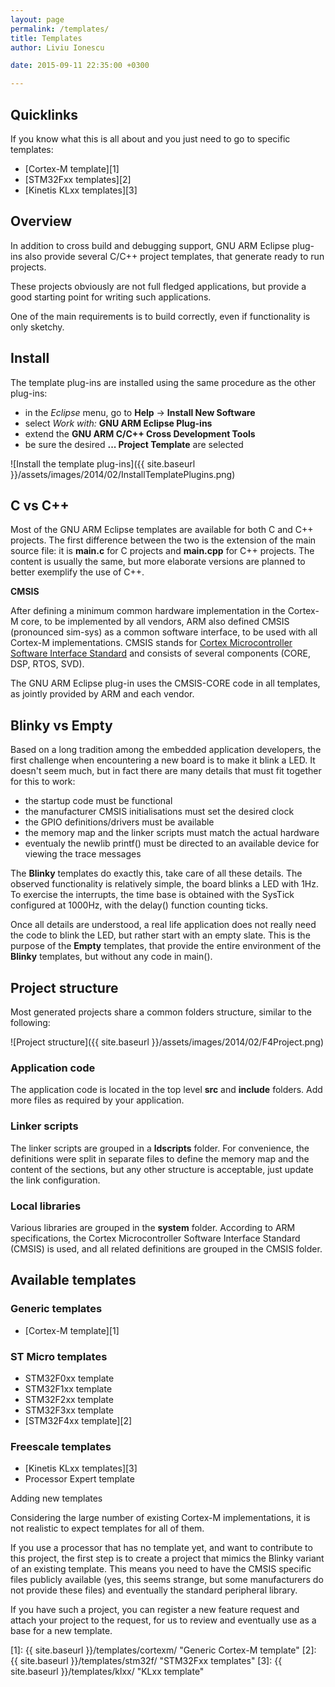 ```yaml
---
layout: page
permalink: /templates/
title: Templates
author: Liviu Ionescu

date: 2015-09-11 22:35:00 +0300

---
```


## Quicklinks

If you know what this is all about and you just need to go to specific templates:

* [Cortex-M template][1]
* [STM32Fxx templates][2]
* [Kinetis KLxx templates][3]

## Overview

In addition to cross build and debugging support, GNU ARM Eclipse plug-ins also provide several C/C++ project templates, that generate ready to run projects.

These projects obviously are not full fledged applications, but provide a good starting point for writing such applications.

One of the main requirements is to build correctly, even if functionality is only sketchy.

## Install

The template plug-ins are installed using the same procedure as the other plug-ins:

* in the *Eclipse* menu, go to **Help** → **Install New Software**
* select *Work with:* **GNU ARM Eclipse Plug-ins**
* extend the **GNU ARM C/C++ Cross Development Tools**
* be sure the desired **... Project Template** are selected

![Install the template plug-ins]({{ site.baseurl }}/assets/images/2014/02/InstallTemplatePlugins.png)

## C vs C++

Most of the GNU ARM Eclipse templates are available for both C and C++ projects. The first difference between the two is the extension of the main source file: it is **main.c** for C projects and **main.cpp** for C++ projects. The content is usually the same, but more elaborate versions are planned to better exemplify the use of C++.

**CMSIS**

After defining a minimum common hardware implementation in the Cortex-M core, to be implemented by all vendors, ARM also defined CMSIS (pronounced sim-sys) as a common software interface, to be used with all Cortex-M implementations. CMSIS stands for [Cortex Microcontroller Software Interface Standard](http://www.arm.com/products/processors/cortex-m/cortex-microcontroller-software-interface-standard.php) and consists of several components (CORE, DSP, RTOS, SVD).

The GNU ARM Eclipse plug-in uses the CMSIS-CORE code in all templates, as jointly provided by ARM and each vendor.

## Blinky vs Empty

Based on a long tradition among the embedded application developers, the first challenge when encountering a new board is to make it blink a LED. It doesn't seem much, but in fact there are many details that must fit together for this to work:

* the startup code must be functional
* the manufacturer CMSIS initialisations must set the desired clock
* the GPIO definitions/drivers must be available
* the memory map and the linker scripts must match the actual hardware
* eventualy the newlib printf() must be directed to an available device for viewing the trace messages

The **Blinky** templates do exactly this, take care of all these details. The observed functionality is relatively simple, the board blinks a LED with 1Hz. To exercise the interrupts, the time base is obtained with the SysTick configured at 1000Hz, with the delay() function counting ticks.

Once all details are understood, a real life application does not really need the code to blink the LED, but rather start with an empty slate. This is the purpose of the **Empty** templates, that provide the entire environment of the **Blinky** templates, but without any code in main().

## Project structure

Most generated projects share a common folders structure, similar to the following:

![Project structure]({{ site.baseurl }}/assets/images/2014/02/F4Project.png)


### Application code

The application code is located in the top level **src** and **include** folders. Add more files as required by your application.

### Linker scripts

The linker scripts are grouped in a **ldscripts** folder. For convenience, the definitions were split in separate files to define the memory map and the content of the sections, but any other structure is acceptable, just update the link configuration.

### Local libraries

Various libraries are grouped in the **system** folder. According to ARM specifications, the Cortex Microcontroller Software Interface Standard (CMSIS) is used, and all related definitions are grouped in the CMSIS folder.

## Available templates

### Generic templates

* [Cortex-M template][1]

### ST Micro templates

* STM32F0xx template
* STM32F1xx template
* STM32F2xx template
* STM32F3xx template
* [STM32F4xx template][2]

### Freescale templates

* [Kinetis KLxx templates][3]
* Processor Expert template

Adding new templates

Considering the large number of existing Cortex-M implementations, it is not realistic to expect templates for all of them.

If you use a processor that has no template yet, and want to contribute to this project, the first step is to create a project that mimics the Blinky variant of an existing template. This means you need to have the CMSIS specific files publicly available (yes, this seems strange, but some manufacturers do not provide these files) and eventually the standard peripheral library.

If you have such a project, you can register a new feature request and attach your project to the request, for us to review and eventually use as a base for a new template.

 [1]: {{ site.baseurl }}/templates/cortexm/ "Generic Cortex-M template"
 [2]: {{ site.baseurl }}/templates/stm32f/ "STM32Fxx templates"
 [3]: {{ site.baseurl }}/templates/klxx/ "KLxx template"
